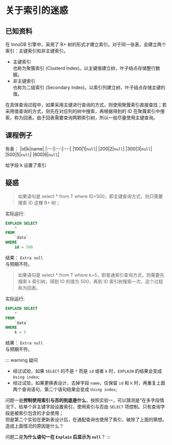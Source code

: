 # 关于索引的迷惑

## 已知资料
在 InnoDB 引擎中，采用了 B+ 树的形式才建立索引。对于同一张表，会建立两个索引：主键索引和非主键索引。  
+ 主键索引  
  也称为聚簇索引 (Clusterd Index)。以主键值建立树，叶子结点存储整行数据。
+ 非主键索引  
  也称为二级索引 (Secondary Index)。以索引列建立树，叶子结点存储主键的值。  

在具体查询过程中，如果采用主键进行查询的方式，则使用聚簇索引直接查找；若采用值查询的方式，则先在对应列的树中搜索，再根据得到的 ID 在聚簇索引中搜索，称为回表。由于回表需要查询两颗索引树，所以一般尽量使用主键查询。  

## 课程例子
有表：
|id|k|name|
|:--:|:--:|:--:|
|100|1|`null`|
|200|2|`null`|
|300|3|`null`|
|500|5|`null`|
|600|6|`null`|

给字段 k 设置了索引

## 疑惑
> 如果语句是 select * from T where ID=500，即主键查询方式，则只需要搜索 ID 这棵 B+ 树；

实际运行:
``` sql
EXPLAIN SELECT
	*
FROM
	`data` 
WHERE
	id = 500
```

结果：
`Extra null`  
与预期不符。

> 如果语句是 select * from T where k=5，即普通索引查询方式，则需要先搜索 k 索引树，得到 ID 的值为 500，再到 ID 索引树搜索一次。这个过程称为回表。

实际运行:
``` sql
EXPLAIN SELECT
	*
FROM
	`data` 
WHERE
	k = 5
```

结果：
`Extra null`  
与预期不符。

::: warning 疑问
+ 经过试验，如果 `SELECT` 的不是 `*` 而是 `id` 或者 `k` 时，`EXPLAIN` 的结果会变成 `Using index`;
+ 经过试验，如果更换表设计，去掉字段 `name`，仅保留 `id` 和 `k` 时，再重复上面两个查询语句，第二个语句结果会变成 `Using index`;

问题一是**控制使用索引与否的到底是什么**，按照实验一，可以猜测是“在多字段情况下，给单个非主键字段设置索引，使用索引与否由 `SELECT` 项控制。只有查询字段是被索引包含的才会使用；  
但是第二个实验在更新表设计后，在通配查询也使用了索引，破除了上面的猜想。  
造成上面情况的原因是什么？  

问题二是**为什么语句一在 `Explain` 后显示为 `null`**？
:::